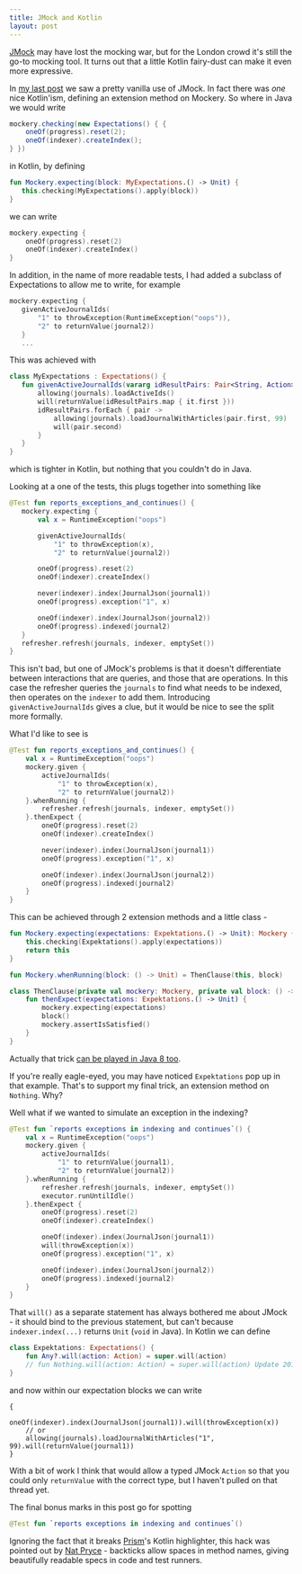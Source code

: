```yaml
---
title: JMock and Kotlin
layout: post
---
```


[JMock](http://www.jmock.org/) may have lost the mocking war, but for the London crowd it's still the go-to mocking tool.
It turns out that a little Kotlin fairy-dust can make it even more expressive.

In [my last post](/mocks-v-approvals-tests-part2.html) we saw a pretty vanilla use of JMock. In fact there was *one* nice
Kotlin'ism, defining an extension method on Mockery. So where in Java we would write

``` java
mockery.checking(new Expectations() { {
    oneOf(progress).reset(2);
    oneOf(indexer).createIndex();
} })
```

in Kotlin, by defining

``` kotlin
fun Mockery.expecting(block: MyExpectations.() -> Unit) {
   this.checking(MyExpectations().apply(block))
}
```

we can write

``` kotlin
mockery.expecting {
    oneOf(progress).reset(2)
    oneOf(indexer).createIndex()
}
```

In addition, in the name of more readable tests, I had added a subclass of Expectations
to allow me to write, for example

``` kotlin
mockery.expecting {
   givenActiveJournalIds(
       "1" to throwException(RuntimeException("oops")),
       "2" to returnValue(journal2))
   }
   ...
```

This was achieved with

``` kotlin
class MyExpectations : Expectations() {
   fun givenActiveJournalIds(vararg idResultPairs: Pair<String, Action>) {
       allowing(journals).loadActiveIds()
       will(returnValue(idResultPairs.map { it.first }))
       idResultPairs.forEach { pair ->
           allowing(journals).loadJournalWithArticles(pair.first, 99)
           will(pair.second)
       }
   }
}
```

which is tighter in Kotlin, but nothing that you couldn't do in Java.

Looking at a one of the tests, this plugs together into something like

``` kotlin
@Test fun reports_exceptions_and_continues() {
   mockery.expecting {
       val x = RuntimeException("oops")

       givenActiveJournalIds(
           "1" to throwException(x),
           "2" to returnValue(journal2))

       oneOf(progress).reset(2)
       oneOf(indexer).createIndex()

       never(indexer).index(JournalJson(journal1))
       oneOf(progress).exception("1", x)

       oneOf(indexer).index(JournalJson(journal2))
       oneOf(progress).indexed(journal2)
   }
   refresher.refresh(journals, indexer, emptySet())
}
```

This isn't bad, but one of JMock's problems is that it doesn't differentiate between interactions
that are queries, and those that are operations. In this case the refresher queries the `journals`
to find what needs to be indexed, then operates on the `indexer` to add them. Introducing
`givenActiveJournalIds` gives a clue, but it would be nice to see the split more formally.

What I'd like to see is

``` kotlin
@Test fun reports_exceptions_and_continues() {
    val x = RuntimeException("oops")
    mockery.given {
        activeJournalIds(
            "1" to throwException(x),
            "2" to returnValue(journal2))
    }.whenRunning {
        refresher.refresh(journals, indexer, emptySet())
    }.thenExpect {
        oneOf(progress).reset(2)
        oneOf(indexer).createIndex()

        never(indexer).index(JournalJson(journal1))
        oneOf(progress).exception("1", x)

        oneOf(indexer).index(JournalJson(journal2))
        oneOf(progress).indexed(journal2)
    }
}
```

This can be achieved through 2 extension methods and a little class -

``` kotlin
fun Mockery.expecting(expectations: Expektations.() -> Unit): Mockery {
    this.checking(Expektations().apply(expectations))
    return this
}

fun Mockery.whenRunning(block: () -> Unit) = ThenClause(this, block)

class ThenClause(private val mockery: Mockery, private val block: () -> Unit) {
    fun thenExpect(expectations: Expektations.() -> Unit) {
        mockery.expecting(expectations)
        block()
        mockery.assertIsSatisfied()
    }
}
```

Actually that trick [can be played in Java 8 too](https://github.com/dmcg/nowthen).

If you're really eagle-eyed, you may have noticed `Expektations` pop up in that example.
That's to support my final trick, an extension method on `Nothing`. Why?

Well what if we wanted to simulate an exception in the indexing?

``` kotlin
@Test fun `reports exceptions in indexing and continues`() {
    val x = RuntimeException("oops")
    mockery.given {
        activeJournalIds(
            "1" to returnValue(journal1),
            "2" to returnValue(journal2))
    }.whenRunning {
        refresher.refresh(journals, indexer, emptySet())
        executor.runUntilIdle()
    }.thenExpect {
        oneOf(progress).reset(2)
        oneOf(indexer).createIndex()

        oneOf(indexer).index(JournalJson(journal1))
        will(throwException(x))
        oneOf(progress).exception("1", x)

        oneOf(indexer).index(JournalJson(journal2))
        oneOf(progress).indexed(journal2)
    }
}
```

That `will()` as a separate statement has always bothered me about JMock - it should
bind to the previous statement, but can't because `indexer.index(...)` returns `Unit`
(`void` in Java). In Kotlin we can define

``` kotlin
class Expektations: Expectations() {
    fun Any?.will(action: Action) = super.will(action)
    // fun Nothing.will(action: Action) = super.will(action) Update 2016-05-17 - looks like this isn't needed, as Unit extends Any
}
```

and now within our expectation blocks we can write

``` koklin
{
    oneOf(indexer).index(JournalJson(journal1)).will(throwException(x))
    // or
    allowing(journals).loadJournalWithArticles("1", 99).will(returnValue(journal1))
}
```

With a bit of work I think that would allow a typed JMock `Action` so that you could only
`returnValue` with the correct type, but I haven't pulled on that thread yet.

The final bonus marks in this post go for spotting

``` kotlin
@Test fun `reports exceptions in indexing and continues`()
```

Ignoring the fact that it breaks [Prism](http://prismjs.com/)'s Kotlin highlighter, this hack was pointed out by
[Nat Pryce](http://natpryce.com) - backticks allow spaces in method names, giving beautifully
readable specs in code and test runners.






